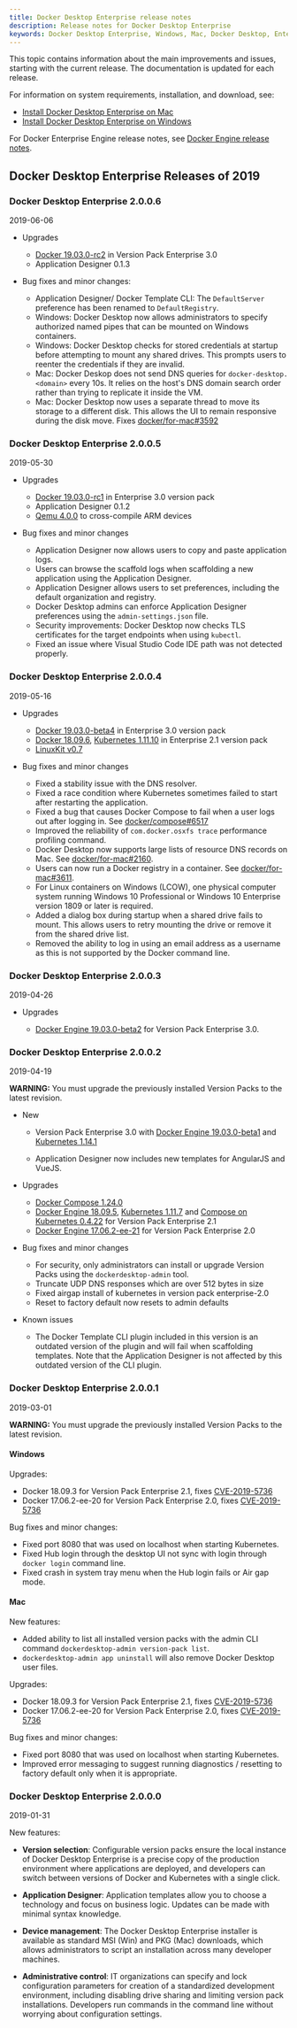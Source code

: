 ```yaml
---
title: Docker Desktop Enterprise release notes
description: Release notes for Docker Desktop Enterprise
keywords: Docker Desktop Enterprise, Windows, Mac, Docker Desktop, Enterprise,
---
```


This topic contains information about the main improvements and issues, starting with the
current release. The documentation is updated for each release.

For information on system requirements, installation, and download, see:

- [Install Docker Desktop Enterprise on Mac](/ee/desktop/admin/install/mac)
- [Install Docker Desktop Enterprise on Windows](/ee/desktop/admin/install/windows)

For Docker Enterprise Engine release notes, see [Docker Engine release notes](/engine/release-notes).

## Docker Desktop Enterprise Releases of 2019

### Docker Desktop Enterprise 2.0.0.6

2019-06-06

- Upgrades

  - [Docker 19.03.0-rc2](https://docs.docker.com/engine/release-notes/) in Version Pack Enterprise 3.0
  - Application Designer 0.1.3
  
- Bug fixes and minor changes:

  - Application Designer/ Docker Template CLI: The `DefaultServer` preference has been renamed to `DefaultRegistry`.
  - Windows: Docker Desktop now allows administrators to specify authorized named pipes that can be mounted on Windows containers.
  - Windows: Docker Desktop checks for stored credentials at startup before attempting to mount any shared drives. This prompts users to reenter the credentials if they are invalid.
  - Mac: Docker Deskop does not send DNS queries for `docker-desktop.<domain>` every 10s. It relies on the host's DNS domain search order rather than trying to replicate it inside the VM.
  - Mac: Docker Desktop now uses a separate thread to move its storage to a different disk. This allows the UI to remain responsive during the disk move. Fixes [docker/for-mac#3592](https://github.com/docker/for-mac/issues/3592)

### Docker Desktop Enterprise 2.0.0.5

2019-05-30

- Upgrades

  - [Docker 19.03.0-rc1](https://docs.docker.com/engine/release-notes/) in Enterprise 3.0 version pack
  - Application Designer 0.1.2
  - [Qemu 4.0.0](https://github.com/docker/binfmt) to cross-compile ARM devices

- Bug fixes and minor changes

  - Application Designer now allows users to copy and paste application logs.
  - Users can browse the scaffold logs when scaffolding a new application using the Application Designer.
  - Application Designer allows users to set preferences, including the default organization and registry.
  - Docker Desktop admins can enforce Application Designer preferences using the `admin-settings.json` file.
  - Security improvements: Docker Desktop now checks TLS certificates for the target endpoints when using `kubectl`.
  - Fixed an issue where Visual Studio Code IDE path was not detected properly.

### Docker Desktop Enterprise 2.0.0.4

2019-05-16

- Upgrades

  - [Docker 19.03.0-beta4](https://docs.docker.com/engine/release-notes/) in Enterprise 3.0 version pack
  - [Docker 18.09.6](https://docs.docker.com/engine/release-notes/), [Kubernetes 1.11.10](https://github.com/kubernetes/kubernetes/blob/master/CHANGELOG-1.11.md#v11110) in Enterprise 2.1 version pack
  - [LinuxKit v0.7](https://github.com/linuxkit/linuxkit/releases/tag/v0.7)

- Bug fixes and minor changes

  - Fixed a stability issue with the DNS resolver.
  - Fixed a race condition where Kubernetes sometimes failed to start after restarting the application.
  - Fixed a bug that causes Docker Compose to fail when a user logs out after logging in. See [docker/compose#6517](https://github.com/docker/compose/issues/6517)
  - Improved the reliability of `com.docker.osxfs trace` performance profiling command.
  - Docker Desktop now supports large lists of resource DNS records on Mac. See [docker/for-mac#2160](https://github.com/docker/for-mac/issues/2160#issuecomment-431571031).
  - Users can now run a Docker registry in a container. See [docker/for-mac#3611](https://github.com/docker/for-mac/issues/3611).
  - For Linux containers on Windows (LCOW), one physical computer system running Windows 10 Professional or Windows 10 Enterprise version 1809 or later is required.
  - Added a dialog box during startup when a shared drive fails to mount. This allows users to retry mounting the drive or remove it from the shared drive list.
  - Removed the ability to log in using an email address as a username as this is not supported by the Docker command line.

### Docker Desktop Enterprise 2.0.0.3

2019-04-26

- Upgrades

  - [Docker Engine 19.03.0-beta2](https://docs.docker.com/engine/release-notes/) for Version Pack Enterprise 3.0.

### Docker Desktop Enterprise 2.0.0.2

2019-04-19

**WARNING:** You must upgrade the previously installed Version Packs to the latest revision.

- New

  - Version Pack Enterprise 3.0 with [Docker Engine 19.03.0-beta1](https://docs.docker.com/engine/release-notes/) and [Kubernetes 1.14.1](https://github.com/kubernetes/kubernetes/blob/master/CHANGELOG-1.14.md#changelog-since-v1141)

  - Application Designer now includes new templates for AngularJS and VueJS.

- Upgrades

  - [Docker Compose 1.24.0](https://github.com/docker/compose/releases/tag/1.24.0)
  - [Docker Engine 18.09.5](https://docs.docker.com/engine/release-notes/), [Kubernetes 1.11.7](https://github.com/kubernetes/kubernetes/blob/master/CHANGELOG-1.11.md#v1117) and [Compose on Kubernetes 0.4.22](https://github.com/docker/compose-on-kubernetes/releases/tag/v0.4.22) for Version Pack Enterprise 2.1
  - [Docker Engine 17.06.2-ee-21](https://docs.docker.com/engine/release-notes/) for Version Pack Enterprise 2.0

- Bug fixes and minor changes

  - For security, only administrators can install or upgrade Version Packs using the `dockerdesktop-admin` tool.
  - Truncate UDP DNS responses which are over 512 bytes in size
  - Fixed airgap install of kubernetes in version pack enterprise-2.0
  - Reset to factory default now resets to admin defaults

- Known issues

  - The Docker Template CLI plugin included in this version is an outdated version of the plugin and will fail when scaffolding templates. Note that the Application Designer is not affected by this outdated version of the CLI plugin.

### Docker Desktop Enterprise 2.0.0.1

2019-03-01

**WARNING:** You must upgrade the previously installed Version Packs to the latest revision.

#### Windows

Upgrades:

- Docker 18.09.3 for Version Pack Enterprise 2.1, fixes [CVE-2019-5736](https://cve.mitre.org/cgi-bin/cvename.cgi?name=CVE-2019-5736)
- Docker 17.06.2-ee-20 for Version Pack Enterprise 2.0, fixes [CVE-2019-5736](https://cve.mitre.org/cgi-bin/cvename.cgi?name=CVE-2019-5736)

Bug fixes and minor changes:

- Fixed port 8080 that was used on localhost when starting Kubernetes.
- Fixed Hub login through the desktop UI not sync with login through `docker login` command line.
- Fixed crash in system tray menu when the Hub login fails or Air gap mode.

#### Mac

New features:

- Added ability to list all installed version packs with the admin CLI command `dockerdesktop-admin version-pack list`.
- `dockerdesktop-admin app uninstall` will also remove Docker Desktop user files.

 Upgrades:

- Docker 18.09.3 for Version Pack Enterprise 2.1, fixes [CVE-2019-5736](https://cve.mitre.org/cgi-bin/cvename.cgi?name=CVE-2019-5736)
- Docker 17.06.2-ee-20 for Version Pack Enterprise 2.0, fixes [CVE-2019-5736](https://cve.mitre.org/cgi-bin/cvename.cgi?name=CVE-2019-5736)

Bug fixes and minor changes:

- Fixed port 8080 that was used on localhost when starting Kubernetes.
- Improved error messaging to suggest running diagnostics / resetting to factory default only when it is appropriate.

### Docker Desktop Enterprise 2.0.0.0

2019-01-31

New features:

  - **Version selection**: Configurable version packs ensure the local
    instance of Docker Desktop Enterprise is a precise copy of the
    production environment where applications are deployed, and
    developers can switch between versions of Docker and
    Kubernetes with a single click.

  - **Application Designer**: Application templates allow you to choose a
    technology and focus on business logic. Updates can be made with
    minimal syntax knowledge.

  - **Device management**: The Docker Desktop Enterprise installer is available as standard MSI (Win) and PKG (Mac) downloads, which allows administrators to script an installation across many developer machines.

  - **Administrative control**: IT organizations can specify and lock configuration parameters for creation of a standardized development environment, including disabling drive sharing and limiting version pack installations. Developers run commands in the command line without worrying about configuration settings.
